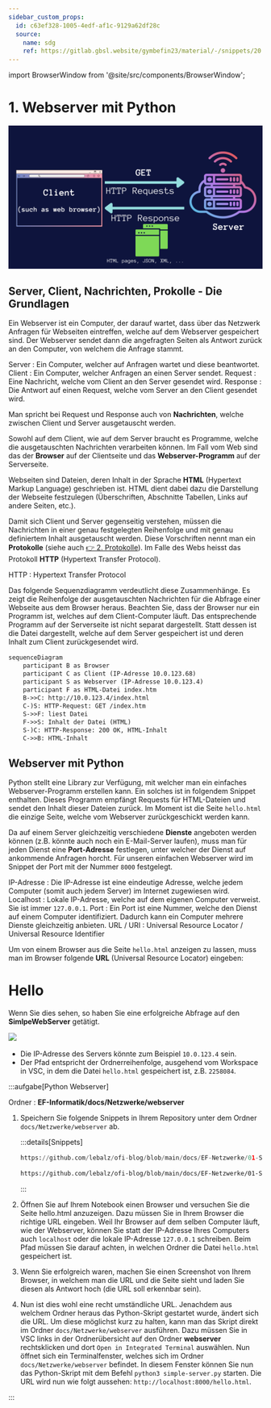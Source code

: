 ```yaml
---
sidebar_custom_props:
  id: c63ef328-1005-4edf-af1c-9129a62df28c
  source:
    name: sdg
    ref: https://gitlab.gbsl.website/gymbefin23/material/-/snippets/20
---
```


import BrowserWindow from '@site/src/components/BrowserWindow';

# 1. Webserver mit Python

![](images/python-web-server.webp)


## Server, Client, Nachrichten, Prokolle - Die Grundlagen

Ein Webserver ist ein Computer, der darauf wartet, dass über das Netzwerk Anfragen für Webseiten eintreffen, welche auf dem Webserver gespeichert sind. Der Webserver sendet dann die angefragten Seiten als Antwort zurück an den Computer, von welchem die Anfrage stammt.

Server
:   Ein Computer, welcher auf Anfragen wartet und diese beantwortet.
Client
:  Ein Computer, welcher Anfragen an einen Server sendet.
Request
:   Eine Nachricht, welche vom Client an den Server gesendet wird.
Response
:   Die Antwort auf einen Request, welche vom Server an den Client gesendet wird.

Man spricht bei Request und Response auch von **Nachrichten**, welche zwischen Client und Server ausgetauscht werden.

Sowohl auf dem Client, wie auf dem Server braucht es Programme, welche die ausgetauschten Nachrichten verarbeiten können. Im Fall vom Web sind das der **Browser** auf der Clientseite und das **Webserver-Programm** auf der Serverseite.

Webseiten sind Dateien, deren Inhalt in der Sprache **HTML** (Hypertext Markup Language) geschrieben ist. HTML dient dabei dazu die Darstellung der Webseite festzulegen (Überschriften, Abschnitte Tabellen, Links auf andere Seiten, etc.).

Damit sich Client und Server gegenseitig verstehen, müssen die Nachrichten in einer genau festgelegten Reihenfolge und mit genau definiertem Inhalt ausgetauscht werden. Diese Vorschriften nennt man ein **Protokolle** (siehe auch [👉 2. Protokolle](../02-Protokolle/index.md)). Im Falle des Webs heisst das Protokoll **HTTP** (Hypertext Transfer Protocol).

HTTP
: Hypertext Transfer Protocol

Das folgende Sequenzdiagramm verdeutlicht diese Zusammenhänge. Es zeigt die Reihenfolge der ausgetauschten Nachrichten für die Abfrage einer Webseite aus dem Browser heraus. Beachten Sie, dass der Browser nur ein Programm ist, welches auf dem Client-Computer läuft. Das entsprechende Programm auf der Serverseite ist nicht separat dargestellt. Statt dessen ist die Datei dargestellt, welche auf dem Server gespeichert ist und deren Inhalt zum Client zurückgesendet wird.

```mermaid
sequenceDiagram
    participant B as Browser
    participant C as Client (IP-Adresse 10.0.123.68)
    participant S as Webserver (IP-Adresse 10.0.123.4)
    participant F as HTML-Datei index.htm
    B->>C: http://10.0.123.4/index.html
    C-)S: HTTP-Request: GET /index.htm
    S->>F: liest Datei
    F->>S: Inhalt der Datei (HTML)
    S-)C: HTTP-Response: 200 OK, HTML-Inhalt
    C->>B: HTML-Inhalt
```

## Webserver mit Python

Python stellt eine Library zur Verfügung, mit welcher man ein einfaches Webserver-Programm erstellen kann. Ein solches ist in folgendem Snippet enthalten. Dieses Programm empfängt Requests für HTML-Dateien und sendet den Inhalt dieser Dateien zurück. Im Moment ist die Seite `hello.html` die einzige Seite, welche vom Webserver zurückgeschickt werden kann.

Da auf einem Server gleichzeitig verschiedene **Dienste** angeboten werden können (z.B. könnte auch noch ein E-Mail-Server laufen), muss man für jeden Dienst eine **Port-Adresse** festlegen, unter welcher der Dienst auf ankommende Anfragen horcht. Für unseren einfachen Webserver wird im Snippet der Port mit der Nummer `8000` festgelegt.

IP-Adresse
: Die IP-Adresse ist eine eindeutige Adresse, welche jedem Computer (somit auch jedem Server) im Internet zugewiesen wird.
Localhost
: Lokale IP-Adresse, welche auf dem eigenen Computer verweist. Sie ist immer `127.0.0.1`.
Port
: Ein Port ist eine Nummer, welche den Dienst auf einem Computer identifiziert. Dadurch kann ein Computer mehrere Dienste gleichzeitig anbieten.
URL / URI
: Universal Resource Locator / Universal Resource Identifier


Um von einem Browser aus die Seite `hello.html` anzeigen zu lassen, muss man im Browser folgende **URL** (Universal Resource Locator) eingeben:

<BrowserWindow url="http://Server-IP-Adresse:8000/Pfad/hello.html">

<h1>Hello</h1>
<p>Wenn Sie dies sehen, so haben Sie eine erfolgreiche Abfrage auf den <b>SimlpeWebServer</b>
getätigt.</p>
<img src="https://www.gbsl.ch/wp-content/uploads/2020/07/Header-GBSL-1170x450.jpg" width="400"/>

</BrowserWindow>

- Die IP-Adresse des Servers könnte zum Beispiel `10.0.123.4` sein.
- Der Pfad entspricht der Ordnerreihenfolge, ausgehend vom Workspace in VSC, in dem die Datei `hello.html` gespeichert ist, z.B. `2258084`.


:::aufgabe[Python Webserver]
<Answer type="state" webKey="6a13422c-52ba-410a-a3f6-5bc362731241" />

Ordner
: __EF-Informatik/docs/Netzwerke/webserver__

1. Speichern Sie folgende Snippets in Ihrem Repository unter dem Ordner `docs/Netzwerke/webserver` ab.

    :::details[Snippets]
    ```py reference title="SimpleWebServer.py"
    https://github.com/lebalz/ofi-blog/blob/main/docs/EF-Netzwerke/01-Server/snippets/simple-server.py
    ```

    ```html reference title="hello.html"
    https://github.com/lebalz/ofi-blog/blob/main/docs/EF-Netzwerke/01-Server/snippets/hello.html
    ```
    :::
2. Öffnen Sie auf Ihrem Notebook einen Browser und versuchen Sie die Seite hello.html anzuzeigen. Dazu müssen Sie in Ihrem Browser die richtige URL eingeben. Weil Ihr Browser auf dem selben Computer läuft, wie der Webserver, können Sie statt der IP-Adresse Ihres Computers auch `localhost` oder die lokale IP-Adresse `127.0.0.1` schreiben. Beim Pfad müssen Sie darauf achten, in welchen Ordner die Datei `hello.html` gespeichert ist.

3. Wenn Sie erfolgreich waren, machen Sie einen Screenshot von Ihrem Browser, in welchem man die URL und die Seite sieht und laden Sie diesen als Antwort hoch (die URL soll erkennbar sein).

    <Answer type="text" webKey="d24cea7c-6310-4d0b-bab7-ab4206c1b55f" />

4. Nun ist dies wohl eine recht umständliche URL. Jenachdem aus welchem Ordner heraus das Python-Skript gestartet wurde, ändert sich die URL. Um diese möglichst kurz zu halten, kann man das Skript direkt im Ordner `docs/Netzwerke/webserver` ausführen. Dazu müssen Sie in VSC links in der Ordnerübersicht auf den Ordner __webserver__ rechtsklicken und dort `Open in Integrated Terminal` auswählen. Nun öffnet sich ein Terminalfenster, welches sich im Ordner `docs/Netzwerke/webserver` befindet. In diesem Fenster können Sie nun das Python-Skript mit dem Befehl `python3 simple-server.py` starten. Die URL wird nun wie folgt aussehen: `http://localhost:8000/hello.html`.

:::